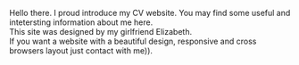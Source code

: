 Hello there. I proud introduce my CV website. You may find some useful and intetersting information about me here.<br>
This site was designed by my girlfriend Elizabeth.<br>
If you want a website with a beautiful design, responsive and cross browsers layout just contact with me)).<br>
